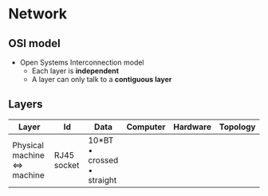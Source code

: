 # Network

## OSI model
* Open Systems Interconnection model
  * Each layer is **independent**
  * A layer can only talk to a **contiguous layer**

## Layers
|Layer|Id|Data|Computer|Hardware|Topology|
|-|-|-|-|-|-|
|Physical<br>machine ⇔ machine|RJ45 socket|10\*BT<br>• crossed<br>• straight|
